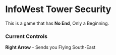 # InfoWest Tower Security
This is a game that has **No End**, Only a Beginning.


### Current Controls
**Right Arrow** - Sends you Flying South-East
